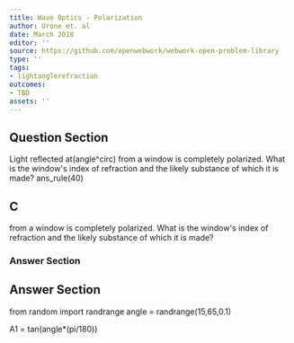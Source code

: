```yaml
---
title: Wave Optics - Polarization
author: Urone et. al
date: March 2018
editor: ''
source: https://github.com/openwebwork/webwork-open-problem-library
type: ''
tags:
- lightanglerefraction
outcomes:
- TBD
assets: ''
---
```


## Question Section 

Light reflected at(angle^circ) from a window is completely polarized. What is the window's index of refraction and the likely substance of which it is made?
ans_rule(40)

## C
from a window is completely polarized. What is the window's index of refraction and the likely substance of which it is made?
### Answer Section


## Answer Section

from random import randrange
angle = randrange(15,65,0.1)

A1 = tan(angle*(pi/180))